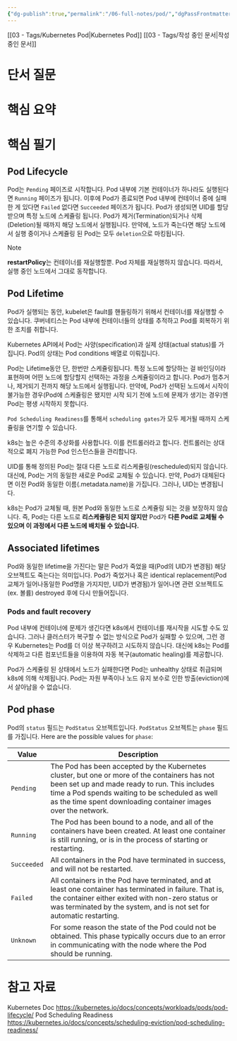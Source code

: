 ```yaml
---
{"dg-publish":true,"permalink":"/06-full-notes/pod/","dgPassFrontmatter":true,"noteIcon":""}
---
```


[[03 - Tags/Kubernetes Pod\|Kubernetes Pod]] [[03 - Tags/작성 중인 문서\|작성 중인 문서]]

# 단서 질문
# 핵심 요약

# 핵심 필기
## Pod Lifecycle
Pod는 `Pending` 페이즈로 시작합니다.
Pod 내부에 기본 컨테이너가 하나라도 실행된다면 `Running` 페이즈가 됩니다.
이후에 Pod가 종료되면 Pod 내부에 컨테이너 중에 실패한 게 있다면 `Failed` 없다면 `Succeeded` 페이즈가 됩니다.
Pod가 생성되면 UID를 할당 받으며 특정 노드에 스케쥴링 됩니다. Pod가 제거(Termination)되거나 삭제(Deletion)될 때까지 해당 노드에서 실행됩니다.
만약에, 노드가 죽는다면 해당 노드에서 실행 중이거나 스케쥴링 된 Pod는 모두 `deletion`으로 마킹됩니다.
> [!NOTE]
> **restartPolicy**는 컨테이너를 재실행할뿐. Pod 자체를 재실행하지 않습니다. 따라서, 실행 중인 노드에서 그대로 동작합니다.
## Pod Lifetime
Pod가 실행되는 동안, kubelet은 fault를 핸들링하기 위해서 컨테이너를 재실행할 수 있습니다.
쿠버네티스는 Pod 내부에 컨테이너들의 상태를 추적하고 Pod를 회복하기 위한 조치를 취합니다.

Kubernetes API에서 Pod는 사양(specification)과 실제 상태(actual status)를 가집니다.
Pod의 상태는 Pod conditions 배열로 이뤄집니다.

Pod는 Lifetime동안 단, 한번만 스케쥴링됩니다. 특정 노드에 할당하는 걸 바인딩이라 표현하며 어떤 노드에 할당할지 선택하는 과정을 스케쥴링이라고 합니다.
Pod가 멈추거나, 제거되기 전까지 해당 노드에서 실행됩니다.
만약에, Pod가 선택된 노드에서 시작이 불가능한 경우(Pod에 스케쥴링은 됐지만 시작 되기 전에 노드에 문제가 생기는 경우)엔 Pod는 평생 시작하지 못합니다.

`Pod Scheduling Readiness`를 통해서 `scheduling gates`가 모두 제거될 때까지 스케쥴링을 연기할 수 있습니다.

k8s는 높은 수준의 추상화를 사용합니다. 이를 컨트롤러라고 합니다. 
컨트롤러는 상대적으로 폐지 가능한 Pod 인스턴스들을 관리합니다.

UID를 통해 정의된 Pod는 절대 다른 노드로 리스케쥴링(rescheduled)되지 않습니다.
대신에, Pod는 거의 동일한 새로운 Pod로 교체될 수 있습니다. 만약, Pod가 대체된다면 이전 Pod와 동일한 이름(.metadata.name)을 가집니다. 그러나, UID는 변경됩니다.

k8s는 Pod가 교체될 때, 원본 Pod와 동일한 노드로 스케쥴링 되는 것을 보장하지 않습니다. 
즉, Pod는 다른 노드로 **리스케쥴링은 되지 않지만** Pod가 **다른 Pod로 교체될 수 있으며 이 과정에서 다른 노드에 배치될 수 있습니다.**

## Associated lifetimes
Pod와 동일한 lifetime을 가진다는 말은 Pod가 죽었을 때(Pod의 UID가 변경됨) 해당 오브젝트도 죽는다는 의미입니다.
Pod가 죽었거나 혹은 identical replacement(Pod 교체가 일어나동일한 Pod명을 가지지만, UID가 변경됨)가 일어나면 관련 오브젝트도(ex. 볼륨) destroyed 후에 다시 만들어집니다.

### Pods and fault recovery
Pod 내부에 컨테이너에 문제가 생긴다면 k8s에서 컨테이너를 재시작을 시도할 수도 있습니다.
그러나 클러스터가 복구할 수 없는 방식으로 Pod가 실패할 수 있으며, 그런 경우 Kubernetes는 Pod를 더 이상 복구하려고 시도하지 않습니다.
대신에 k8s는 Pod를 삭제하고 다른 컴포넌트들을 이용하여 자동 복구(automatic healing)를 제공합니다.

Pod가 스케쥴링 된 상태에서 노드가 실패한다면 Pod는 unhealthy 상태로 취급되며 k8s에 의해 삭제됩니다. Pod는 자원 부족이나 노드 유지 보수로 인한 방출(eviction)에서 살아남을 수 없습니다.

## Pod phase
Pod의 `status` 필드는 `PodStatus` 오브젝트입니다. `PodStatus` 오브젝트는 `phase` 필드를 가집니다.
Here are the possible values for `phase`:

| Value       | Description                                                                                                                                                                                                                                                        |
| ----------- | ------------------------------------------------------------------------------------------------------------------------------------------------------------------------------------------------------------------------------------------------------------------ |
| `Pending`   | The Pod has been accepted by the Kubernetes cluster, but one or more of the containers has not been set up and made ready to run. This includes time a Pod spends waiting to be scheduled as well as the time spent downloading container images over the network. |
| `Running`   | The Pod has been bound to a node, and all of the containers have been created. At least one container is still running, or is in the process of starting or restarting.                                                                                            |
| `Succeeded` | All containers in the Pod have terminated in success, and will not be restarted.                                                                                                                                                                                   |
| `Failed`    | All containers in the Pod have terminated, and at least one container has terminated in failure. That is, the container either exited with non-zero status or was terminated by the system, and is not set for automatic restarting.                               |
| `Unknown`   | For some reason the state of the Pod could not be obtained. This phase typically occurs due to an error in communicating with the node where the Pod should be running.                                                                                            |

# 참고 자료
Kubernetes Doc
https://kubernetes.io/docs/concepts/workloads/pods/pod-lifecycle/
Pod Scheduling Readiness
https://kubernetes.io/docs/concepts/scheduling-eviction/pod-scheduling-readiness/






